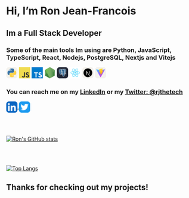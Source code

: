# Hi, I’m Ron Jean-Francois
## Im a Full Stack Developer
### Some of the main tools Im using are Python, JavaScript, TypeScript, React, Nodejs, PostgreSQL, Nextjs and Vitejs
<code><img height="30" alt="python" src="https://raw.githubusercontent.com/ronthetech/ronthetech/6afacde514f07586d688cec51d9aae977781f53a/icons/Python-Light.svg"></code>
<code><img height="30" alt="javascript" src="https://github.com/ronthetech/ronthetech/blob/main/icons/javascript.png?raw=true"></code>
<code><img height="30" alt="typescript" src="https://github.com/ronthetech/ronthetech/blob/main/icons/typescript.png?raw=true"></code>
<code><img height="30" alt="nodejs" src="https://github.com/ronthetech/ronthetech/blob/main/icons/nodejs.png?raw=true"></code>
<code><img height="30" alt="postgresql" src="https://raw.githubusercontent.com/ronthetech/ronthetech/6afacde514f07586d688cec51d9aae977781f53a/icons/PostgreSQL-Dark.svg"></code>
<code><img height="30" alt="react" src="https://github.com/ronthetech/ronthetech/blob/main/icons/react.png?raw=true"></code>
<code><img height="30" alt="nextjs" src="https://raw.githubusercontent.com/ronthetech/ronthetech/7c1cf7a2a8c93af26a75a2f2cf25d1b6dfe5b5e3/icons/NextJS-Light.svg"></code>
<code><img height="30" alt="vitejs" src="https://raw.githubusercontent.com/ronthetech/ronthetech/13aaebfe8de151462854932ef3534974d1edcc32/icons/Vite-Light.svg"></code>

### You can reach me on my <a href="https://www.linkedin.com/in/ronjf/">LinkedIn</a> or my <a href="https://twitter.com/rjthetech">Twitter: @rjthetech</a> 
<a href="https://www.linkedin.com/in/ronjf/"><img align="center" alt="Ron Jean-Francois | LinkedIn" width="30px" src="https://raw.githubusercontent.com/ronthetech/ronthetech/852679b722f8f4470980c6f25dd5851e2e5fb702/icons/LinkedIn.svg"/>
</a><a href="https://twitter.com/rjthetech"><img align="center" alt="Ron Jean-Francois | Twitter" width="30px" src="https://raw.githubusercontent.com/ronthetech/ronthetech/011eb1da5a80016595dda2f204493cc203677d99/icons/Twitter%20(1).svg"/></a>

<br />
<br />

[![Ron's GitHub stats](https://github-readme-stats.vercel.app/api?username=ronthetech&hide=stars&count_private=true&show_icons=true&theme=github_dark)](https://github.com/anuraghazra/github-readme-stats)

<br />
<br />

[![Top Langs](https://github-readme-stats.vercel.app/api/top-langs/?username=ronthetech)](https://github.com/anuraghazra/github-readme-stats)

<!---
[![Top Langs](https://github-readme-stats.vercel.app/api/top-langs/?username=ronthetech)](https://github.com/anuraghazra/github-readme-stats)

|![Ron's GitHub stats](https://github-readme-stats.vercel.app/api?username=ronthetech&hide=stars&count_private=true)|
| ------------- | ------------- |
### Top Repositories

<a href=""><img align="center" src="" /></a>
<a href=""><img align="center" src="" /></a>

<br />
<br />

<a href="https://twitter.com/rjthetech">
 <img align="right" alt="Ron Jean-Francois | Twitter" width="21px" src="https://raw.githubusercontent.com/ronthetech/ronthetech/011eb1da5a80016595dda2f204493cc203677d99/icons/Twitter%20(1).svg"/>
</a>
<a href="https://www.linkedin.com/in/ronjf/">
 <img align="right" alt="Ron Jean-Francois | LinkedIn" width="21px" src="https://raw.githubusercontent.com/ronthetech/ronthetech/852679b722f8f4470980c6f25dd5851e2e5fb702/icons/LinkedIn.svg"/>
</a>

--->

## Thanks for checking out my projects!

<!---
ronthetech/ronthetech is a ✨ special ✨ repository because its `README.md` (this file) appears on your GitHub profile.
You can click the Preview link to take a look at your changes.
--->
